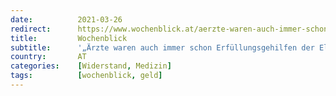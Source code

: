 ```yaml
---
date:          2021-03-26
redirect:      https://www.wochenblick.at/aerzte-waren-auch-immer-schon-erfuellungsgehilfen-der-eliten/
title:         Wochenblick
subtitle:      '„Ärzte waren auch immer schon Erfüllungsgehilfen der Eliten“'
country:       AT
categories:    [Widerstand, Medizin]
tags:          [wochenblick, geld]
---
```

